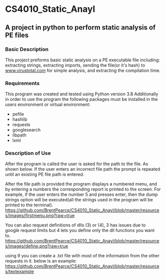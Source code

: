 # CS4010_Static_Anayl
## A project in python to perform static analysis of PE files

### Basic Description
This project preforms basic static analysis on a PE executable file including:
extracting strings, extracting imports, sending the file(or it's hash) to 
www.virustotal.com for simple analysis, and extracting the compilation time.

### Requirements
This program was created and tested using Python version 3.8 Additionally in 
order to use the program the following packages must be installed in the users 
environment or virtual environment:

* pefile
* hashlib
* requests
* googlesearch
* libpath
* lxml

### Description of Use
After the program is called the user is asked for the path to the file. As 
shown below. If the user enters an incorrect file path the prompt is repeated
until an existing PE file path is entered.

After the file path is provided the program displays a numbered menu, and by 
entering a numbers the corresponding report is printed to the screen. For 
example, if the user enters the number 5 and presses enter, then the dump 
strings option will be executed(all the strings used in the program will be 
printed to the terminal).
https://github.com/BrentPearce/CS4010_Static_Anayl/blob/master/resources/images/firstmenu.png?raw=true

You can also request definitions of dlls (3) or (4), 3 has issues due to 
google request limits but 4 lets you define only the dll functions you want to. 
https://github.com/BrentPearce/CS4010_Static_Anayl/blob/master/resources/images/define.png?raw=true

using 9 you can create a .txt file with most of the informatoin from the other requests in it.
below is an example:
https://github.com/BrentPearce/CS4010_Static_Anayl/blob/master/resources/textexample
